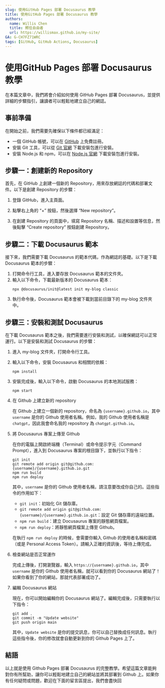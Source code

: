```yaml
---
slug: 使用GitHub Pages 部署 Docusaurus 教學
title: 使用GitHub Pages 部署 Docusaurus 教學
authors:
  name: Willis Chen
  title: 嚮往自由者
  url: https://willismax.github.io/my-site/
GA: G-CH7FZ71WRC
tags: [GitHub, GitHub Actions, Docusaurus]
---
```


# 使用GitHub Pages 部署 Docusaurus 教學

在本篇文章中，我們將會介紹如何使用 GitHub Pages 部署 Docusaurus，並提供詳細的步驟指引，讓讀者可以輕鬆地建立自己的網誌。

事前準備
----

在開始之前，我們需要先確保以下條件都已經滿足：

-   一個 GitHub 帳號，可以在 [GitHub](https://github.com/) 上免費註冊。
-   安裝 Git 工具，可以從 [Git 官網](https://git-scm.com/downloads) 下載安裝包進行安裝。
-   安裝 Node.js 和 npm，可以在 [Node.js 官網](https://nodejs.org/) 下載安裝包進行安裝。

步驟一：創建新的 Repository
-------------------

首先，在 GitHub 上創建一個新的 Repository，用來存放網誌的代碼和部署文件。以下是創建 Repository 的步驟：

1.  登錄 GitHub，進入主頁面。
    
2.  點擊右上角的 “+” 按鈕，然後選擇 “New repository”。
    
3.  在創建 Repository 的頁面中，填寫 Repository 名稱、描述和設置等信息，然後點擊 “Create repository” 按鈕創建 Repository。
    

步驟二：下載 Docusaurus 範本
--------------------

接下來，我們需要下載 Docusaurus 的範本代碼，作為網誌的基礎。以下是下載 Docusaurus 範本的步驟：

1.  打開命令行工具，進入要存放 Docusaurus 範本的文件夾。
2.  輸入以下命令，下載最新版本的 Docusaurus 範本：
    ```
    npx @docusaurus/init@latest init my-blog classic
    ``` 
3.  執行命令後，Docusaurus 範本會被下載到當前目錄下的 my-blog 文件夾中。

步驟三：安裝和測試 Docusaurus
--------------------

在下載 Docusaurus 範本之後，我們需要進行安裝和測試，以確保網誌可以正常運行。以下是安裝和測試 Docusaurus 的步驟：

1.  進入 my-blog 文件夾，打開命令行工具。
    
2.  輸入以下命令，安裝 Docusaurus 和相關的依賴：
    ```
    npm install
    ```
3.  安裝完成後，輸入以下命令，啟動 Docusaurus 的本地測試服務：
    ```
    npm start
    ```
4.  在 Github 上建立新的 repository
    
    在 Github 上建立一個新的 repository，命名為 `{username}.github.io`，其中 `username` 是你的 Github 使用者名稱。例如，我的 Github 使用者名稱是 `chatgpt`，因此我會命名我的 repository 為 `chatgpt.github.io`。

5.  將 Docusaurus 專案上傳至 Github

    在你的電腦上開啟終端機（Terminal）或命令提示字元（Command Prompt），進入到 Docusaurus 專案的根目錄下，並執行以下指令：
    ```
    git init
    git remote add origin git@github.com:{username}/{username}.github.io.git
    npm run build
    npm run deploy
    ``` 

    其中，`username` 是你的 Github 使用者名稱，請注意要改成你自己的。這些指令的作用如下：

    -   `git init`：初始化 Git 儲存庫。
    -   `git remote add origin git@github.com:{username}/{username}.github.io.git`：設定 Git 儲存庫的遠端位置。
    -   `npm run build`：建立 Docusaurus 專案的靜態網頁檔案。
    -   `npm run deploy`：將靜態網頁檔案上傳至 Github。

    在執行 `npm run deploy` 的時候，會需要你輸入 Github 的使用者名稱和密碼（或是 Personal Access Token）。請輸入正確的資訊後，等待上傳完成。

8.  檢查網站是否正常運作

    完成上傳後，打開瀏覽器，輸入 `https://{username}.github.io`，其中 `username` 是你的 Github 使用者名稱，就可以看到你的 Docusaurus 網站了！如果你看到了你的網站，那就代表部署成功了。

9.  編輯 Docusaurus 網站

    現在，你可以開始編輯你的 Docusaurus 網站了。編輯完成後，只需要執行以下指令：
    ```
    git add .
    git commit -m "Update website"
    git push origin main
    ``` 

    其中，`Update website` 是你的提交訊息，你可以自己替換成任何訊息。執行這些指令後，你的修改就會自動更新到你的 Github Pages 上了。

## 結語

以上就是使用 Github Pages 部署 Docusaurus 的完整教學。希望這篇文章能夠對你有所幫助，讓你可以輕鬆地建立自己的網站並將其部署到 Github 上。如果你有任何疑問或問題，歡迎在下面的留言區提出，我們會盡快回

